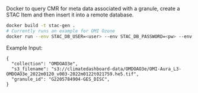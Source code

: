 Docker to query CMR for meta data associated with a granule, create a STAC Item and then insert it into a remote database.

```bash
docker build -t stac-gen .
# Currently runs an example for OMI Ozone
docker run --env STAC_DB_USER=<user> --env STAC_DB_PASSWORD=<pw> --env STAC_DB_HOST=<host> stac-gen python -m handler
```

Example Input:
```
{
  "collection": "OMDOAO3e",
  "s3_filename": "s3://climatedashboard-data/OMDOAO3e/OMI-Aura_L3-OMDOAO3e_2022m0120_v003-2022m0122t021759.he5.tif",
  "granule_id": "G2205784904-GES_DISC",
}
```
